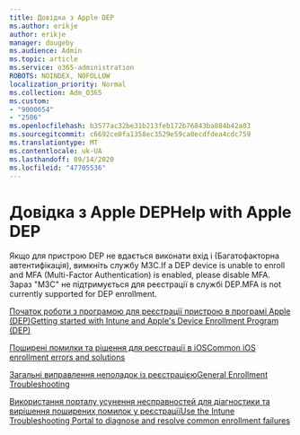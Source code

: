 ```yaml
---
title: Довідка з Apple DEP
ms.author: erikje
author: erikje
manager: dougeby
ms.audience: Admin
ms.topic: article
ms.service: o365-administration
ROBOTS: NOINDEX, NOFOLLOW
localization_priority: Normal
ms.collection: Adm_O365
ms.custom:
- "9000654"
- "2506"
ms.openlocfilehash: b3577ac32be31b213feb172b76843ba884b42a03
ms.sourcegitcommit: c6692ce0fa1358ec3529e59ca0ecdfdea4cdc759
ms.translationtype: MT
ms.contentlocale: uk-UA
ms.lasthandoff: 09/14/2020
ms.locfileid: "47705536"
---
```

# <a name="help-with-apple-dep"></a><span data-ttu-id="3d2c1-102">Довідка з Apple DEP</span><span class="sxs-lookup"><span data-stu-id="3d2c1-102">Help with Apple DEP</span></span>

<span data-ttu-id="3d2c1-103">Якщо для пристрою DEP не вдається виконати вхід і (Багатофакторна автентифікація), вимкніть службу МЗС.</span><span class="sxs-lookup"><span data-stu-id="3d2c1-103">If a DEP device is unable to enroll and MFA (Multi-Factor Authentication) is enabled, please disable MFA.</span></span> <span data-ttu-id="3d2c1-104">Зараз "МЗС" не підтримується для реєстрації в службі DEP.</span><span class="sxs-lookup"><span data-stu-id="3d2c1-104">MFA is not currently supported for DEP enrollment.</span></span>

[<span data-ttu-id="3d2c1-105">Початок роботи з програмою для реєстрації пристрою в програмі Apple (DEP)</span><span class="sxs-lookup"><span data-stu-id="3d2c1-105">Getting started with Intune and Apple's Device Enrollment Program (DEP)</span></span>](https://docs.microsoft.com/intune/enrollment/device-enrollment-program-enroll-ios)

[<span data-ttu-id="3d2c1-106">Поширені помилки та рішення для реєстрації в iOS</span><span class="sxs-lookup"><span data-stu-id="3d2c1-106">Common iOS enrollment errors and solutions</span></span>](https://docs.microsoft.com/intune/enrollment/troubleshoot-ios-enrollment-errors)

[<span data-ttu-id="3d2c1-107">Загальні виправлення неполадок із реєстрацією</span><span class="sxs-lookup"><span data-stu-id="3d2c1-107">General Enrollment Troubleshooting</span></span>](https://docs.microsoft.com/intune/enrollment/troubleshoot-device-enrollment-in-intune)

[<span data-ttu-id="3d2c1-108">Використання порталу усунення несправностей для діагностики та вирішення поширених помилок у реєстрації</span><span class="sxs-lookup"><span data-stu-id="3d2c1-108">Use the Intune Troubleshooting Portal to diagnose and resolve common enrollment failures</span></span>](https://docs.microsoft.com/intune/fundamentals/help-desk-operators)


